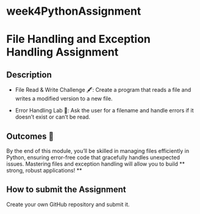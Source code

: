 # week4PythonAssignment

# File Handling and Exception Handling Assignment
## Description


- File Read & Write Challenge 🖋️: Create a program that reads a file and writes a modified version to a new file.


* Error Handling Lab 🧪: Ask the user for a filename and handle errors if it doesn’t exist or can’t be read.

## Outcomes 🎉

By the end of this module, you’ll be skilled in managing files efficiently in Python, ensuring error-free code that gracefully handles unexpected issues. Mastering files and exception handling will allow you to build ** strong, robust applications! **

## **How to submit the Assignment**

Create your own GitHub repository and submit it. 